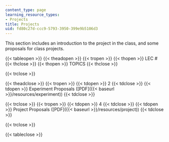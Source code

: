 ```yaml
---
content_type: page
learning_resource_types:
- Projects
title: Projects
uid: fd80c27d-ccc9-5793-3950-399e9b5106d3
---
```


This section includes an introduction to the project in the class, and some proposals for class projects.

{{< tableopen >}}
{{< theadopen >}}
{{< tropen >}}
{{< thopen >}}
LEC #
{{< thclose >}}
{{< thopen >}}
TOPICS
{{< thclose >}}

{{< trclose >}}

{{< theadclose >}}
{{< tropen >}}
{{< tdopen >}}
2
{{< tdclose >}}
{{< tdopen >}}
Experiment Proposals ([PDF]({{< baseurl >}}/resources/experiment))
{{< tdclose >}}

{{< trclose >}}
{{< tropen >}}
{{< tdopen >}}
4
{{< tdclose >}}
{{< tdopen >}}
Project Proposals ([PDF]({{< baseurl >}}/resources/project))
{{< tdclose >}}

{{< trclose >}}

{{< tableclose >}}
